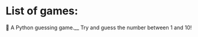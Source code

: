# List of games:
:red_circle: A Python guessing game.__
             Try and guess the number between 1 and 10!
